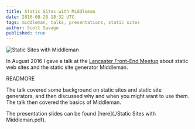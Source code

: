 ```yaml
---
title: Static Sites with Middleman
date: 2016-08-26 18:32 UTC
tags: middleman, talks, presentations, static sites
author: Scott Savage
published: true
---
```


![Static Sites with Middleman](/images/static-sites-with-middleman.png "Static
Sites with Middleman")

In August 2016 I gave a talk at the [Lancaster Front-End
Meetup](http://www.meetup.com/lancaster-front-end/) about static web sites and
the static site generator Middleman.  

READMORE

The talk covered some background on static
sites and static site generators, and then discussed why and when you might want
to use them.  The talk then covered the basics of Middleman.  

The presentation slides can be found [here](./Static Sites with Middleman.pdf).

